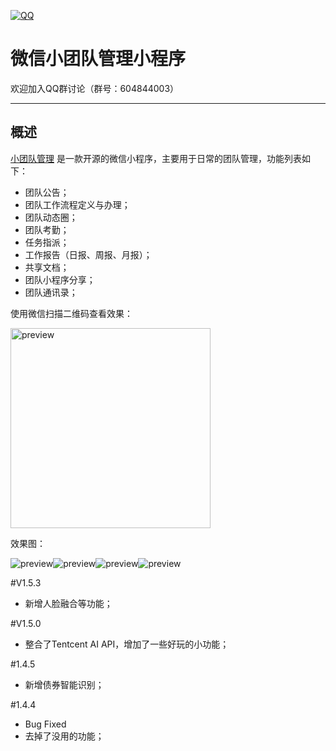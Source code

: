 [![QQ](http://pub.idqqimg.com/wpa/images/group.png)](https://jq.qq.com/?_wv=1027&k=5HWgxBZ)

微信小团队管理小程序
===================

欢迎加入QQ群讨论（群号：604844003）

----------

## 概述

[小团队管理](http://code.sumslack.com/projects.jsp?id=mql6e4afb4) 是一款开源的微信小程序，主要用于日常的团队管理，功能列表如下：
- 团队公告；
- 团队工作流程定义与办理；
- 团队动态圈；
- 团队考勤；
- 任务指派；
- 工作报告（日报、周报、月报）；
- 共享文档；
- 团队小程序分享；
- 团队通讯录；

使用微信扫描二维码查看效果：

<img src='http://h5.sumslack.com/img/mteam1.jpg' width='320' alt='preview' />


效果图：

<img src='http://h5.sumslack.com/img/mteam_preview1.jpg' alt='preview' /><img src='http://h5.sumslack.com/img/mteam_preview2.jpg' alt='preview' /><img src='http://h5.sumslack.com/img/mteam_preview3.jpg' alt='preview' /><img src='http://h5.sumslack.com/img/ai.jpg' alt='preview' />

#V1.5.3
- 新增人脸融合等功能；

#V1.5.0
- 整合了Tentcent AI API，增加了一些好玩的小功能；

#1.4.5
- 新增债券智能识别；

#1.4.4
- Bug Fixed
- 去掉了没用的功能；